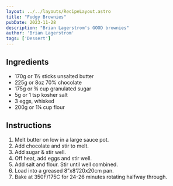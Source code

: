 ```yaml
---
layout: ../../layouts/RecipeLayout.astro
title: "Fudgy Brownies"
pubDate: 2023-11-28
description: "Brian Lagerstrom's GOOD brownies"
author: 'Brian Lagerstrom'
tags: ['Dessert']
---
```


<h2 class='text-2xl py-4'>Ingredients</h2>
<ul class='list-disc ms-4 ps-4 py-2'>
    <li>170g or 1½ sticks unsalted butter</li>
    <li>225g or 8oz 70% chocolate</li>
    <li>175g or ¾ cup granulated sugar</li>
    <li>5g or 1 tsp kosher salt</li>
    <li>3 eggs, whisked</li>
    <li>200g or 1¼ cup flour</li>
</ul>
<h2 class='text-2xl py-4'>Instructions</h2>
<ol class='list-decimal ms-4 ps-4 py-2'>
    <li>Melt butter on low in a large sauce pot.</li>
    <li>Add chocolate and stir to melt.</li>
    <li>Add sugar & stir well.</li>
    <li>Off heat, add eggs and stir well.</li>
    <li>Add salt and flour. Stir until well combined.</li>
    <li>Load into a greased 8”x8”/20x20cm pan.</li>
    <li>Bake at 350F/175C for 24-26 minutes rotating halfway through.</li>
</ol>
